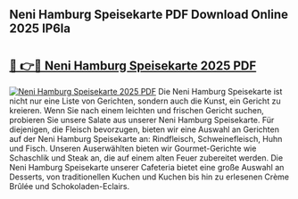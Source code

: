 ## Neni Hamburg Speisekarte PDF Download Online 2025 lP6la

# <h2><a href="http://gcbrfty.nevu.top/?p=Neni+Hamburg+Speisekarte">🔗 👉🔴 Neni Hamburg Speisekarte 2025 PDF</a></h2>

[![Neni Hamburg Speisekarte 2025 PDF](https://i.imgur.com/dBaPXMq.png)](http://gcbrfty.nevu.top/?p=Neni+Hamburg+Speisekarte)
Die Neni Hamburg Speisekarte ist nicht nur eine Liste von Gerichten, sondern auch die Kunst, ein Gericht zu kreieren. Wenn Sie nach einem leichten und frischen Gericht suchen, probieren Sie unsere Salate aus unserer Neni Hamburg Speisekarte. Für diejenigen, die Fleisch bevorzugen, bieten wir eine Auswahl an Gerichten auf der Neni Hamburg Speisekarte an: Rindfleisch, Schweinefleisch, Huhn und Fisch. Unseren Auserwählten bieten wir Gourmet-Gerichte wie Schaschlik und Steak an, die auf einem alten Feuer zubereitet werden. Die Neni Hamburg Speisekarte unserer Cafeteria bietet eine große Auswahl an Desserts, von traditionellen Kuchen und Kuchen bis hin zu erlesenen Crème Brûlée und Schokoladen-Eclairs.
